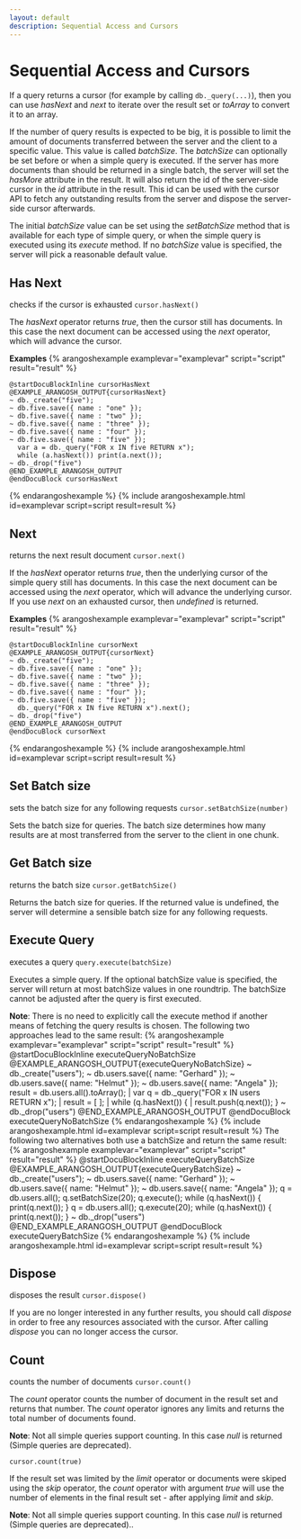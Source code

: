 ```yaml
---
layout: default
description: Sequential Access and Cursors
---
```

Sequential Access and Cursors
=============================

If a query returns a cursor (for example by calling `db._query(...)`), then you can use *hasNext* and *next* to
iterate over the result set or *toArray* to convert it to an array.

If the number of query results is expected to be big, it is possible to 
limit the amount of documents transferred between the server and the client
to a specific value. This value is called *batchSize*. The *batchSize*
can optionally be set before or when a simple query is executed.
If the server has more documents than should be returned in a single batch,
the server will set the *hasMore* attribute in the result. It will also
return the id of the server-side cursor in the *id* attribute in the result.
This id can be used with the cursor API to fetch any outstanding results from
the server and dispose the server-side cursor afterwards.

The initial *batchSize* value can be set using the *setBatchSize*
method that is available for each type of simple query, or when the simple
query is executed using its *execute* method. If no *batchSize* value
is specified, the server will pick a reasonable default value.

Has Next
--------

<!-- js/common/modules/@arangodb/simple-query-common.js -->


checks if the cursor is exhausted
`cursor.hasNext()`

The *hasNext* operator returns *true*, then the cursor still has
documents. In this case the next document can be accessed using the
*next* operator, which will advance the cursor.


**Examples**
{% arangoshexample examplevar="examplevar" script="script" result="result" %}

    @startDocuBlockInline cursorHasNext
    @EXAMPLE_ARANGOSH_OUTPUT{cursorHasNext}
    ~ db._create("five");
    ~ db.five.save({ name : "one" });
    ~ db.five.save({ name : "two" });
    ~ db.five.save({ name : "three" });
    ~ db.five.save({ name : "four" });
    ~ db.five.save({ name : "five" });
      var a = db._query("FOR x IN five RETURN x");
      while (a.hasNext()) print(a.next());
    ~ db._drop("five")
    @END_EXAMPLE_ARANGOSH_OUTPUT
    @endDocuBlock cursorHasNext
{% endarangoshexample %}
{% include arangoshexample.html id=examplevar script=script result=result %}

Next
----

<!-- js/common/modules/@arangodb/simple-query-common.js -->


returns the next result document
`cursor.next()`

If the *hasNext* operator returns *true*, then the underlying
cursor of the simple query still has documents.  In this case the
next document can be accessed using the *next* operator, which
will advance the underlying cursor. If you use *next* on an
exhausted cursor, then *undefined* is returned.


**Examples**
{% arangoshexample examplevar="examplevar" script="script" result="result" %}

    @startDocuBlockInline cursorNext
    @EXAMPLE_ARANGOSH_OUTPUT{cursorNext}
    ~ db._create("five");
    ~ db.five.save({ name : "one" });
    ~ db.five.save({ name : "two" });
    ~ db.five.save({ name : "three" });
    ~ db.five.save({ name : "four" });
    ~ db.five.save({ name : "five" });
      db._query("FOR x IN five RETURN x").next();
    ~ db._drop("five")
    @END_EXAMPLE_ARANGOSH_OUTPUT
    @endDocuBlock cursorNext
{% endarangoshexample %}
{% include arangoshexample.html id=examplevar script=script result=result %}

Set Batch size
--------------

<!-- js/common/modules/@arangodb/simple-query-common.js -->


sets the batch size for any following requests
`cursor.setBatchSize(number)`

Sets the batch size for queries. The batch size determines how many results
are at most transferred from the server to the client in one chunk.


Get Batch size
--------------

<!-- js/common/modules/@arangodb/simple-query-common.js -->


returns the batch size
`cursor.getBatchSize()`

Returns the batch size for queries. If the returned value is undefined, the
server will determine a sensible batch size for any following requests.


Execute Query
-------------

<!-- js/common/modules/@arangodb/simple-query-common.js -->


executes a query
`query.execute(batchSize)`

Executes a simple query. If the optional batchSize value is specified,
the server will return at most batchSize values in one roundtrip.
The batchSize cannot be adjusted after the query is first executed.

**Note**: There is no need to explicitly call the execute method if another
means of fetching the query results is chosen. The following two approaches
lead to the same result:
{% arangoshexample examplevar="examplevar" script="script" result="result" %}
    @startDocuBlockInline executeQueryNoBatchSize
    @EXAMPLE_ARANGOSH_OUTPUT{executeQueryNoBatchSize}
    ~ db._create("users");
    ~ db.users.save({ name: "Gerhard" });
    ~ db.users.save({ name: "Helmut" });
    ~ db.users.save({ name: "Angela" });
      result = db.users.all().toArray();
    | var q = db._query("FOR x IN users RETURN x");
    | result = [ ];
    | while (q.hasNext()) {
    |   result.push(q.next());
      }
    ~ db._drop("users")
    @END_EXAMPLE_ARANGOSH_OUTPUT
    @endDocuBlock executeQueryNoBatchSize
{% endarangoshexample %}
{% include arangoshexample.html id=examplevar script=script result=result %}
The following two alternatives both use a batchSize and return the same
result:
{% arangoshexample examplevar="examplevar" script="script" result="result" %}
    @startDocuBlockInline executeQueryBatchSize
    @EXAMPLE_ARANGOSH_OUTPUT{executeQueryBatchSize}
    ~ db._create("users");
    ~ db.users.save({ name: "Gerhard" });
    ~ db.users.save({ name: "Helmut" });
    ~ db.users.save({ name: "Angela" });
      q = db.users.all(); q.setBatchSize(20); q.execute(); while (q.hasNext()) { print(q.next()); }
      q = db.users.all(); q.execute(20); while (q.hasNext()) { print(q.next()); }
    ~ db._drop("users")
    @END_EXAMPLE_ARANGOSH_OUTPUT
    @endDocuBlock executeQueryBatchSize
{% endarangoshexample %}
{% include arangoshexample.html id=examplevar script=script result=result %}


Dispose
-------

<!-- js/common/modules/@arangodb/simple-query-common.js -->


disposes the result
`cursor.dispose()`

If you are no longer interested in any further results, you should call
*dispose* in order to free any resources associated with the cursor.
After calling *dispose* you can no longer access the cursor.


Count
-----

<!-- js/common/modules/@arangodb/simple-query-common.js -->


counts the number of documents
`cursor.count()`

The *count* operator counts the number of document in the result set and
returns that number. The *count* operator ignores any limits and returns
the total number of documents found.

**Note**: Not all simple queries support counting. In this case *null* is
returned (Simple queries are deprecated).

`cursor.count(true)`

If the result set was limited by the *limit* operator or documents were
skiped using the *skip* operator, the *count* operator with argument
*true* will use the number of elements in the final result set - after
applying *limit* and *skip*.

**Note**: Not all simple queries support counting. In this case *null* is
returned (Simple queries are deprecated)..
